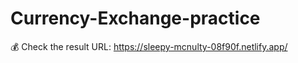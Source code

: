 # Currency-Exchange-practice
:moneybag: Check the result URL: https://sleepy-mcnulty-08f90f.netlify.app/
